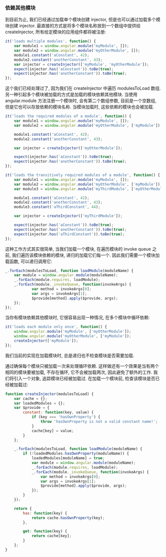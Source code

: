 ### 依赖其他模块

到目前为止, 我们已经通过加载单个模块创建 injector, 但是也可以通过加载多个模块创建 injector. 最直接的方式是将多个模块名称放到一个数组中提供给 createInjector, 所有给定模块的应用组件都将被注册:

```js
it('loads multiple modules', function() {
    var module1 = window.angular.module('myModule', []);
    var module2 = window.angular.module('myOtherModule', []);
    module1.constant('aConstant', 42);
    module2.constant('anotherConstant', 43);
    var injector = createInjector(['myModule', 'myOtherModule']);
    expect(injector.has('aConstant')).toBe(true);
    expect(injector.has('anotherConstant')).toBe(true);
});
```

这个我们已经处理过了, 因为我们在 createInjector 中遍历 modulesToLoad 数组.
另一种引起多个模块被加载的方式是加载的模块依赖其他模块. 当使用 angular.module 方法注册一个模块时, 会有第二个数组参数, 目前是一个空数组, 但是它也可以存放依赖的模块名称. 当模块加载时, 这些依赖的模块也会被加载.

```js
it('loads the required modules of a module', function() {
    var module1 = window.angular.module('myModule', []);
    var module2 = window.angular.module('myOtherModule', ['myModule']);

    module1.constant('aConstant', 42);
    module2.constant('anotherConstant', 43);

    var injector = createInjector(['myOtherModule']);

    expect(injector.has('aConstant')).toBe(true);
    expect(injector.has('anotherConstant')).toBe(true);
});
```

```js
it('loads the transitively required modules of a module', function() {
    var module1 = window.angular.module('myModule', []);
    var module2 = window.angular.module('myOtherModule', ['myModule']);
    var module3 = window.angular.module('myThirdModule', ['myOtherModule']);

    module1.constant('aConstant', 42);
    module2.constant('anotherConstant', 43);
    module3.constant('aThirdConstant', 44);

    var injector = createInjector(['myThirdModule']);

    expect(injector.has('aConstant')).toBe(true);
    expect(injector.has('anotherConstant')).toBe(true);
    expect(injector.has('aThirdConstant')).toBe(true);
});
```

这种工作方式其实很简单, 当我们加载一个模块, 在遍历模块的 invoke queue 之前, 我们遍历该模块依赖的模块, 递归的加载它们每一个. 因此我们需要一个模块加载函数, 可以递归调用它:

```js
_.forEach(modulesToLoad, function loadModule(moduleName) {
    var module = window.angular.module(moduleName);
    _.forEach(module.requires, loadModule);
    _.forEach(module._invokeQueue, function(invokeArgs) {
            var method = invokeArgs[0];
            var args = invokeArgs[1];
            $provide[method].apply($provide, args);
    });
});
```

当你有模块依赖其他模块时, 它很容易出现一种情况, 在多个模块中循环依赖:

```js
it('loads each module only once', function() {
    window.angular.module('myModule', ['myOtherModule']);
    window.angular.module('myOtherModule', ['myModule']);
    createInjector(['myModule']);
});
```

我们当前的实现在加载模块时, 总是递归也不检查模块是否需要加载.

通过确保每个模块只被加载一次来处理循环依赖. 这样做还有一个效果是当有两个相同的模块要被加载, 不存在循环, 它不会被加载两次, 因此避免了额外的工作.
我们将引入一个对象, 追踪模块已经被加载过. 在加载一个模块前, 检查该模块是否已经被加载过:


```js
function createInjector(modulesToLoad) {
    var cache = {};
    var loadedModules = {};
    var $provide = {
        constant: function(key, value) {
            if (key === 'hasOwnProperty') {
                throw 'hasOwnProperty is not a valid constant name!';
            }
            cache[key] = value;
        }
    };

    _.forEach(modulesToLoad, function loadModule(moduleName) {
        if (!loadedModules.hasOwnProperty(moduleName)) {
            loadedModules[moduleName] = true;
            var module = window.angular.module(moduleName);
            _.forEach(module.requires, loadModule);
            _.forEach(module._invokeQueue, function(invokeArgs) {
                var method = invokeArgs[0];
                var args = invokeArgs[1];
                $provide[method].apply($provide, args);
            });
        }
    });

    return {
        has: function(key) {
            return cache.hasOwnProperty(key);
        },

        get: function(key) {
            return cache[key];
        }
    };
}
```
